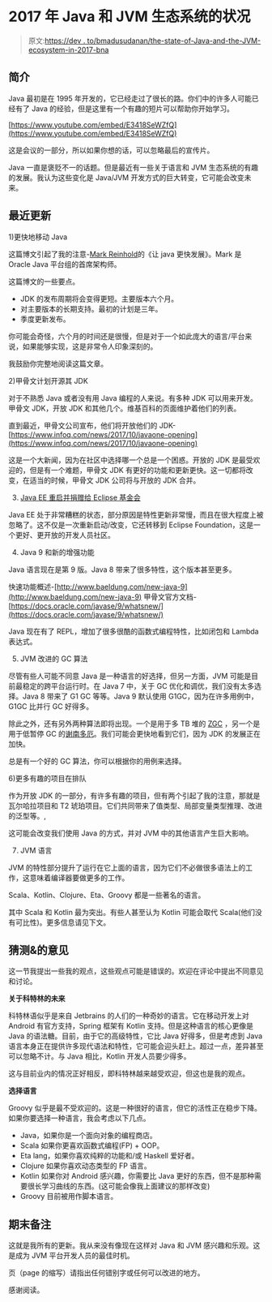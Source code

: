 # 2017 年 Java 和 JVM 生态系统的状况

> 原文:[https://dev . to/bmadusudanan/the-state-of-Java-and-the-JVM-ecosystem-in-2017-bna](https://dev.to/bmadusudanan/the-state-of-java-and-the-jvm-ecosystem-in-2017-bna)

## 简介

Java 最初是在 1995 年开发的，它已经走过了很长的路。你们中的许多人可能已经有了 Java 的经验，但是这里有一个有趣的短片可以帮助你开始学习。

[https://www.youtube.com/embed/E3418SeWZfQ](https://www.youtube.com/embed/E3418SeWZfQ)

这是会议的一部分，所以如果你想的话，可以忽略最后的宣传片。

Java 一直是褒贬不一的话题。但是最近有一些关于语言和 JVM 生态系统的有趣的发展。我认为这些变化是 Java/JVM 开发方式的巨大转变，它可能会改变未来。

## 最近更新

1)更快地移动 Java

这篇博文引起了我的注意-[Mark Reinhold](https://mreinhold.org/blog/forward-faster)的《让 java 更快发展》。Mark 是 Oracle Java 平台组的首席架构师。

这篇博文的一些要点。

*   JDK 的发布周期将会变得更短。主要版本六个月。
*   对主要版本的长期支持。最初的计划是三年。
*   季度更新发布。

你可能会奇怪，六个月的时间还是很慢，但是对于一个如此庞大的语言/平台来说，如果能够实现，这是非常令人印象深刻的。

我鼓励你完整地阅读这篇文章。

2)甲骨文计划开源其 JDK

对于不熟悉 Java 或者没有用 Java 编程的人来说。有多种 JDK 可以用来开发。甲骨文 JDK，开放 JDK 和其他几个。维基百科的页面维护着他们的列表。

直到最近，甲骨文公司宣布，他们将开放他们的 JDK-[https://www.infoq.com/news/2017/10/javaone-opening](https://www.infoq.com/news/2017/10/javaone-opening)

这是一个大新闻，因为在社区中选择哪一个总是一个困惑。开放的 JDK 是最受欢迎的，但是有一个难题，甲骨文 JDK 有更好的功能和更新更快。这一切都将改变，在适当的时候，甲骨文 JDK 公司将与开放的 JDK 合并。

3) [Java EE 重启并捐赠给 Eclipse 基金会](https://sdtimes.com/industry-spotlight-java-ee-finally-gets-rebooted/)

Java EE 处于非常糟糕的状态，部分原因是特性更新非常慢，而且在很大程度上被忽略了。这不仅是一次重新启动/改变，它还转移到 Eclipse Foundation，这是一个更好、更开放的开发人员社区。

4) Java 9 和新的增强功能

Java 语言现在是第 9 版。Java 8 带来了很多特性，这个版本甚至更多。

快速功能概述-[http://www.baeldung.com/new-java-9](http://www.baeldung.com/new-java-9)
甲骨文官方文档-[https://docs.oracle.com/javase/9/whatsnew/](https://docs.oracle.com/javase/9/whatsnew/)

Java 现在有了 REPL，增加了很多很酷的函数式编程特性，比如闭包和 Lambda 表达式。

5) JVM 改进的 GC 算法

尽管有些人可能不同意 Java 是一种语言的好选择，但另一方面，JVM 可能是目前最稳定的跨平台运行时。在 Java 7 中，关于 GC 优化和调优，我们没有太多选择。Java 8 带来了 G1 GC 等等。Java 9 默认使用 G1GC，因为在许多用例中，G1GC 比并行 GC 好得多。

除此之外，还有另外两种算法即将出现。一个是用于多 TB 堆的 [ZGC](https://www.infoworld.com/article/3235391/java/zgc-large-heap-java-garbage-collector-may-go-open-source.html) ，另一个是用于低暂停 GC 的[谢南多厄](http://openjdk.java.net/projects/shenandoah/)。我们可能会更快地看到它们，因为 JDK 的发展正在加快。

总是有一个好的 GC 算法，你可以根据你的用例来选择。

6)更多有趣的项目在排队

作为开放 JDK 的一部分，有许多有趣的项目，但有两个引起了我的注意，那就是瓦尔哈拉项目和 T2 琥珀项目。它们共同带来了值类型、局部变量类型推理、改进的泛型等。,

这可能会改变我们使用 Java 的方式，并对 JVM 中的其他语言产生巨大影响。

7) JVM 语言

JVM 的特性部分提升了运行在它上面的语言，因为它们不必做很多语法上的工作，这意味着编译器要做更多的工作。

Scala、Kotlin、Clojure、Eta、Groovy 都是一些著名的语言。

其中 Scala 和 Kotlin 最为突出。有些人甚至认为 Kotlin 可能会取代 Scala(他们没有可比性)。更多信息请见下文。

## 猜测&的意见

这一节我提出一些我的观点，这些观点可能是错误的。欢迎在评论中提出不同意见和讨论。

**关于科特林的未来**

科特林语似乎是来自 Jetbrains 的人们的一种奇妙的语言。它在移动开发上对 Android 有官方支持，Spring 框架有 Kotlin 支持。但是这种语言的核心更像是 Java 的语法糖。目前，由于它的高级特性，它比 Java 好得多，但是考虑到 Java 语言本身正在提供许多现代语法和特性，它可能会迎头赶上。超过一点，差异甚至可以忽略不计。与 Java 相比，Kotlin 开发人员要少得多。

这与目前业内的情况正好相反，即科特林越来越受欢迎，但这也是我的观点。

**选择语言**

Groovy 似乎是最不受欢迎的。这是一种很好的语言，但它的活性正在稳步下降。如果你要选择一种语言，我会考虑以下几点。

*   Java，如果你是一个面向对象的编程商店。
*   Scala 如果你更喜欢函数式编程(FP) + OOP。
*   Eta lang，如果你喜欢纯粹的功能和/或 Haskell 爱好者。
*   Clojure 如果你喜欢动态类型的 FP 语言。
*   Kotlin 如果你对 Android 感兴趣，你需要比 Java 更好的东西，但不是那种需要很长学习曲线的东西。(这可能会像我上面建议的那样改变)
*   Groovy 目前被用作脚本语言。

## 期末备注

这就是我所有的更新。我从来没有像现在这样对 Java 和 JVM 感兴趣和乐观。这是成为 JVM 平台开发人员的最佳时机。

页（page 的缩写）请指出任何错别字或任何可以改进的地方。

感谢阅读。